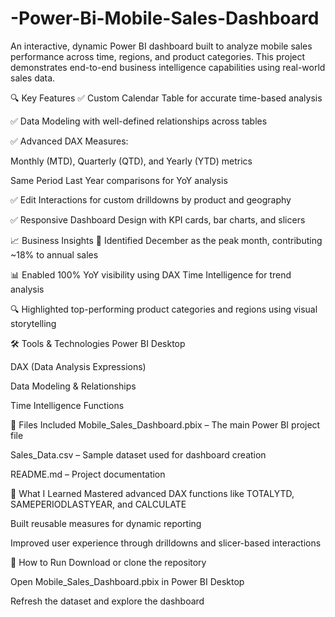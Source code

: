 # -Power-Bi-Mobile-Sales-Dashboard

An interactive, dynamic Power BI dashboard built to analyze mobile sales performance across time, regions, and product categories. This project demonstrates end-to-end business intelligence capabilities using real-world sales data.

🔍 Key Features
✅ Custom Calendar Table for accurate time-based analysis

✅ Data Modeling with well-defined relationships across tables

✅ Advanced DAX Measures:

Monthly (MTD), Quarterly (QTD), and Yearly (YTD) metrics

Same Period Last Year comparisons for YoY analysis

✅ Edit Interactions for custom drilldowns by product and geography

✅ Responsive Dashboard Design with KPI cards, bar charts, and slicers

📈 Business Insights
📅 Identified December as the peak month, contributing ~18% to annual sales

📊 Enabled 100% YoY visibility using DAX Time Intelligence for trend analysis

🔍 Highlighted top-performing product categories and regions using visual storytelling

🛠️ Tools & Technologies
Power BI Desktop

DAX (Data Analysis Expressions)

Data Modeling & Relationships

Time Intelligence Functions

📂 Files Included
Mobile_Sales_Dashboard.pbix – The main Power BI project file

Sales_Data.csv – Sample dataset used for dashboard creation

README.md – Project documentation

🧠 What I Learned
Mastered advanced DAX functions like TOTALYTD, SAMEPERIODLASTYEAR, and CALCULATE

Built reusable measures for dynamic reporting

Improved user experience through drilldowns and slicer-based interactions

🚀 How to Run
Download or clone the repository

Open Mobile_Sales_Dashboard.pbix in Power BI Desktop

Refresh the dataset and explore the dashboard

